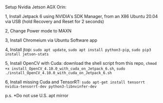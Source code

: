 Setup Nvidia Jetson AGX Orin:

1, Install Jetpack 6 using NVIDIA's SDK Manager, from an X86 Ubuntu 20.04 via USB (hold Recovery and Reset for 2 seconds)

2, Change Power mode to MAXN

3, Install Chromeium via Ubuntu Software app

4, Install jtop: `sudo apt update`, `sudo apt install python3-pip`, `sudo pip3 install jetson-stats`

5, Install OpenCV with Cuda: download the shell script from this repo, `chmod +x install_OpenCV_4.10.0_with_cuda_on_Jetpack_6.sh`, `sudo ./install_OpenCV_4.10.0_with_cuda_on_Jetpack_6.sh`

6, Install missing Cuda and TensorRT: `sudo apt-get install tensorrt nvidia-tensorrt-dev python3-libnvinfer-dev`

p.s. *Do not use U.S. apt mirror
